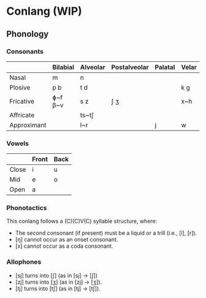 # Conlang (WIP)

## Phonology

### Consonants

|             | Bilabial | Alveolar | Postalveolar | Palatal | Velar |
|-------------|----------|----------|--------------|---------|-------|
| Nasal       | m        | n        |              |         |       |
| Plosive     | p b      | t d      |              |         | k g   |
| Fricative   | ɸ\~f β\~v| s z      | ʃ ʒ          |         | x\~h  |
| Affricate   |          | ts\~tʃ   |              |         |       |
| Approximant |          | l\~r     |              | j       | w     |

### Vowels

|       | Front | Back |
|-------|-------|------|
| Close | i     | u    |
| Mid   | e     | o    |
| Open  | a     |      |

### Phonotactics

This conlang follows a (C)(C)V(C) syllable structure, where:

* The second consonant (if present) must be a liquid or a trill (i.e., [l], [r]).
* \[ŋ\] cannot occur as an onset consonant.
* \[&#x200b;x\] cannot occur as a coda consonant.

### Allophones

* [sj] turns into [ʃ] (as in [sj] → [ʃ])
* [zj] turns into [ʒ] (as in [zj] → [ʒ]).
* [tj] turns into [tʃ] (as in [tj] → [tʃ]).
